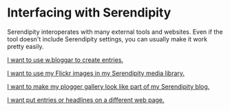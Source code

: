# Interfacing with Serendipity

Serendipity interoperates with many external tools and websites.  Even if the tool doesn't include Serendipity settings, you can usually make it work pretty easily.

[I want to use w.bloggar to create entries.](http://www.s9y.org/161.html)

[I want to use my Flickr images in my Serendipity media library.](http://www.s9y.org/162.html)

[I want to make my plogger gallery look like part of my Serendipity blog.](http://www.s9y.org/forums/viewtopic.php?t=6110)

[I want put entries or headlines on a different web page.](http://www.s9y.org/204.html)